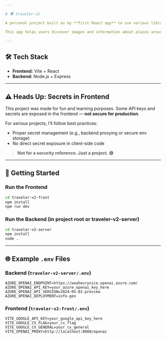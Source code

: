 ```yaml
---

# 🌍 traveler-v2

A personal project built as my **first React app** to use various libraries and learn **Express** and **API integration**.

This app helps users discover images and information about places around the world, including sightseeing recommendations and travel tips.

---
```


## 🛠 Tech Stack

* **Frontend:** Vite + React
* **Backend:** Node.js + Express

---

## ⚠️ Heads Up: Secrets in Frontend

This project was made for fun and learning purposes. Some API keys and secrets are exposed in the frontend — **not secure for production**.

For serious projects, I’ll follow best practices:

* Proper secret management (e.g., backend proxying or secure env storage)
* No direct secret exposure in client-side code

> **Not for a security reference. Just a project. 😄**

---

## 🚀 Getting Started

### Run the Frontend

```bash
cd traveler-v2-front
npm install
npm run dev
```

### Run the Backend (in project root or traveler-v2-server)

```bash
cd traveler-v2-server
npm install
node .
```

---

## 🌐 Example `.env` Files

### Backend (`traveler-v2-server/.env`)

```env
AZURE_OPENAI_ENDPOINT=https://woahevrynice.openai.azure.com/
AZURE_OPENAI_API_KEY=your_azure_openai_key_here
AZURE_OPENAI_API_VERSION=2024-05-01-preview
AZURE_OPENAI_DEPLOYMENT=info-gen
```

### Frontend (`traveler-v2-front/.env`)

```env
VITE_GOOGLE_API_KEY=your_google_api_key_here
VITE_GOOGLE_CX_FLAG=your_cx_flag
VITE_GOOGLE_CX_GENERAL=your_cx_general
VITE_OPENAI_PROXY=http://localhost:8080/openai
```
